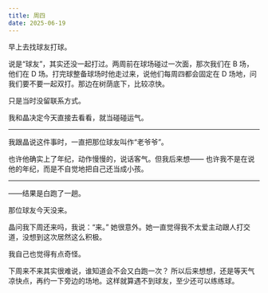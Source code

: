 ```yaml
---
title: 周四
date: 2025-06-19
---
```

早上去找球友打球。

说是“球友”，其实还没一起打过。两周前在球场碰过一次面，那次我们在 B 场，他们在 D 场。打完球整备球场时他走过来，说他们每周四都会固定在 D 场地，问我们要不要一起双打。那边在树荫底下，比较凉快。

只是当时没留联系方式。

我和晶决定今天直接去看看，就当碰碰运气。


---

我跟晶说这件事时，一直把那位球友叫作“老爷爷”。

也许他确实上了年纪，动作慢慢的，说话客气。但我后来想——
也许我不是在说他的年纪，而是不自觉地把自己还当成小孩。

---

——结果是白跑了一趟。

那位球友今天没来。

晶问我下周还来吗，我说：“来。”
她很意外。她一直觉得我不太爱主动跟人打交道，没想到这次居然这么积极。

我自己也觉得有点奇怪。

下周来不来其实很难说，谁知道会不会又白跑一次？
所以后来想想，还是等天气凉快点，再约一下旁边的场地。这样就算遇不到球友，至少还可以练练球。

